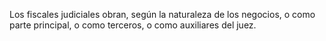 Los fiscales judiciales obran, según la naturaleza de los negocios, o como parte principal, o como terceros, o como auxiliares del juez.
